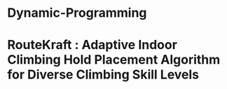# Dynamic-Programming

# RouteKraft : Adaptive Indoor Climbing Hold Placement Algorithm for Diverse Climbing Skill Levels
